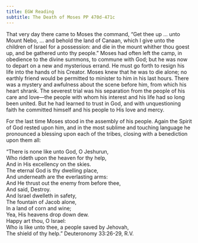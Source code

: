 ```yaml
---
title: EGW Reading
subtitle: The Death of Moses PP 470d-471c
---
```


That very day there came to Moses the command, “Get thee up ... unto Mount Nebo, ... and behold the land of Canaan, which I give unto the children of Israel for a possession: and die in the mount whither thou goest up, and be gathered unto thy people.” Moses had often left the camp, in obedience to the divine summons, to commune with God; but he was now to depart on a new and mysterious errand. He must go forth to resign his life into the hands of his Creator. Moses knew that he was to die alone; no earthly friend would be permitted to minister to him in his last hours. There was a mystery and awfulness about the scene before him, from which his heart shrank. The severest trial was his separation from the people of his care and love—the people with whom his interest and his life had so long been united. But he had learned to trust in God, and with unquestioning faith he committed himself and his people to His love and mercy.

For the last time Moses stood in the assembly of his people. Again the Spirit of God rested upon him, and in the most sublime and touching language he pronounced a blessing upon each of the tribes, closing with a benediction upon them all:

“There is none like unto God, O Jeshurun,  
Who rideth upon the heaven for thy help,  
And in His excellency on the skies.  
The eternal God is thy dwelling place,  
And underneath are the everlasting arms:  
And He thrust out the enemy from before thee,  
And said, Destroy.  
And Israel dwelleth in safety,  
The fountain of Jacob alone,  
In a land of corn and wine;  
Yea, His heavens drop down dew.  
Happy art thou, O Israel:  
Who is like unto thee, a people saved by Jehovah,  
The shield of thy help.” Deuteronomy 33:26-29, R.V.